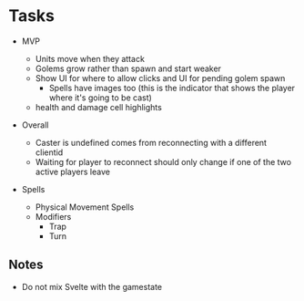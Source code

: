 # Tasks

- MVP

  - Units move when they attack
  - Golems grow rather than spawn and start weaker
  - Show UI for where to allow clicks and UI for pending golem spawn
    - Spells have images too (this is the indicator that shows the player where it's going to be cast)
  - health and damage cell highlights

- Overall

  - Caster is undefined comes from reconnecting with a different clientid
  - Waiting for player to reconnect should only change if one of the two active players leave

- Spells
  - Physical Movement Spells
  - Modifiers
    - Trap
    - Turn

## Notes

- Do not mix Svelte with the gamestate
